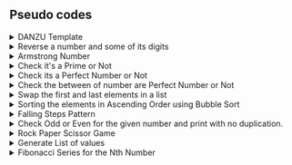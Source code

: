 ## Pseudo codes
<details>
<summary>DANZU Template</summary>
 <a href="https://dhanushgopi.github.io/">Concept</a>
 <p>Just code template the write the documentation of the pseudo codes!</p> 
 <ol>
  <li>Start the program</li>
    <li></li>
  <li>Stop the program</li>
  </ol>
</details>
<details>
<summary>Reverse a number and some of its digits </summary>
 <a href="https://medium.com/@ManBearPigCode/how-to-reverse-a-number-mathematically-97c556626ec6">Concept</a>
  <ol>
    <li>get the number</li>
    <li>create a var to store reverse number.</li>
    <li>create a var to store the summation number.</li> 
    <li>while num is not equal to zero, the enter the module.</li>
    <li>"num % 10" - gets the last number.</li>
    <li>"rev_num * 10 + digit" - adding up in reverse positional.</li>
    <li>"num // 10" - removes the last digit.</li>
    <li>"sum_num += digit" - summing up the last digit.</li>
    <li>print the reverse number and summation number.</li>
  </ol>
</details>

<details>
<summary>Armstrong Number </summary>
 <a href="https://pages.mtu.edu/~shene/COURSES/cs201/NOTES/chap04/arms.html">Concept</a>
  <p>sample numbers : 0, 1, 153, 370, 371, 407 1634, 8208 and 9474</p>
  <ol>
    <li>get the number a string</li>
    <li>create a "temp" var and store the getted str as int</li>
    <li>create a "arm" var to store the summation of squares.</li>
   <li>while temp is not equal to proceed in the module.</li>
    <li>"digit = temp % 10" - gets the last number.</li>
    <li>"squares = digit**len(str)" - digit gets squared by the len of the given digits</li>
    <li>"temp // 10" - removes the last digit for and make the next loop to access the next number.</li>
    <li>"arm+=squares" - summing up the last digit.</li>
   <li>if arm equals with the given number.</li>
    <li>print the Armstrong Number.</li>
   <li>else no</li>
  </ol>
</details>

<details>
<summary>Check it's a Prime or Not</summary>
 <a href="https://www.cuemath.com/numbers/prime-numbers/">Concept</a> 
 <p> "n" number will be get divisible by the "n" times and any of the divisibles gives "remainder as zero" it will be a "composite number". else it will be a "Prime Number"</p>
 <ol>
    <li>Get the number as int and store in a var as "number".</li>
    <li>Create a var as "flag" to store the flag value./li>
    <li>create a "for loop" and initiate from 2 to "number".</li>
    <li>"if number % i == 0". then, increment the flag.</li>
    <li>Break the loop.</li>
    <li>"if flag == 1" it's a Composite Number</li>
    <li>Else it will be a Prime Number</li>
  </ol>
</details>
<details>
<summary>Check its a Perfect Number or Not</summary>
 <p><a href="https://www.cuemath.com/numbers/perfect-numbers/">Concept</a></p>
 <p><a href="https://www.splashlearn.com/math-vocabulary/division/divisor">What is Divisor?</a></p>
 <p>The given number should be equal to the sum of it divisors is known as Perfect number. ex: 6, 1+2+3 = 6 </p> 
 <ol>
  <li>starts</li>
    <li>Get the "number"</li>
    <li>Create a "sum" var to hold the summation of the divisor</li>
  <li>Initate a "for loop" from "1 to number"</li>
  <li>if the "number % i == 0", then "sum" will increment by the "i" for the summation of the divisor and loops end.</li>
  <li>if "sum = number", then its a perfect number else it is a not perfect number</li>
  <li>Stops</li>
  </ol>
</details>


<details>
<summary>Check the between of number are Perfect Number or Not</summary>
 <a href="https://www.cuemath.com/numbers/perfect-numbers/">Concept</a>
 <p>The given number should be equal to the sum of it divisors is known as Perfect number. ex: 6, 1+2+3 = 6 </p> 
 <p>Just code template the write the documentation of the pseudo codes!</p> 
 <ol>
    <li>Get the "start" number and "end" number</li>
  <li>Create a "sum" to hold the summation of the divisor</li>
  <li>create a empty "list" to hold the founded perfect number</li>
  <li>Create "for loop with j" from "start to end+1"</li>
  <li>Create a another "for loop with i" from "1 to j"</li>
  <li> "j loop" is used to generate the "numerator" and "i loop" is used to generate the "denominator or divisors"</li>
  <li>Create a var "divisor" to perform the "j%i"</li>
  <li>if the "divisor == 0", then i variable will get added in the "sum" and both i and j loop ends</li>
  <li>if, "sum == j", then "j" will append in the "list" and "sum" will be made to "0" for the next "numerator or j"</li>
  <li>else, "sum" will be made to "0" for the next "numerator or j" </li>
  <li>Print the "List"</li>
  <li>Ends</li>
  </ol>
</details>
<details>
<summary>Swap the first and last elements in a list</summary>
 <a href="https://dhanushgopi.github.io/">Concept</a>
 <ol>
    <li>Start the program</li>
    <li>Creating a "genlist()" function to generate the list</li>
    <li>Inside the function, create a var "listlen" to get the length of the list</li>
    <li>A empty list "finallist" to hold the all elements</li>
    <li>Creating a "for i loop" in the range from "1 to listen" to append the each element in the "finallist".</li>
    <li>Inside the i loop, "listvalue" used to get the value for the list.</li>
  <li>"append" method will be used to append in the "finallist".</li>
  <li>outside the i loop, "finallist" will be "return and printed."</li>
  <li>"genlist()" stop</li>
  <li>create a "swapstart2end(list)" function and pass a formal paramter</li>
  <li> "a" var to hold the "list[0]"starting element and "b" var to hold the "list[-1]"last element in the list</li>
  <li>Remove the elements using the "index position" from the "list"</li>
  <li>"insert" method is used to insert the first element and "append" method is used to appended in last</li>
  <li>print and return the "list"</li>
  <li>"swapstart2end()" stop</li>
    <li>stop the program</li>
  </ol>
</details>


<details>
<summary>Sorting the elements in Ascending Order using Bubble Sort</summary>
 <a href="https://www.geeksforgeeks.org/bubble-sort/">Concept</a> 
 <ol>
  <li>Start the program</li>
    <li>Creating a "genlist()" function to generate the list</li>
    <li>Inside the function, create a var "listlen" to get the length of the list</li>
    <li>A empty list "finallist" to hold the all elements</li>
    <li>Creating a "for i loop" in the range from "1 to listen" to append the each element in the "finallist".</li>
    <li>Inside the i loop, "listvalue" used to get the value for the list.</li>
  <li>"append" method will be used to append in the "finallist".</li>
  <li>outside the i loop, "finallist" will be "return and printed."</li>
  <li>"genlist()" stop</li>
    <li>Create the "bubblesort()" function and pass the formal argument as "listhere"</li>
  <li>Inside the "bubblesort", create a var "listduplicate" and copy the entire elements from the "genlist()" function/li>
   <li>  create a for "i loop" from "0 to len(listduplicate)" to access the starting index element in the "listduplicate".</li>
  <li>Inside the "i loop", create an another for "j loop" from "i+1 to len(listduplicate)".</li>
  <li>Inside the "j loop", create a if condition to check the two adjacent elements as " listduplicated[i] >= listduplicated[i]" then, need to be swap there places.</li>
  <li>Swapping or interchanging the elements using the "temp" var.</li>
  <li>Then, print and return the "listduplicate" outside of the both "i and j loop"</li>
  <li>Program Stopped</li>
 </ol>
</details>

<details>
<summary>Falling Steps Pattern</summary>
 <a href="https://dhanushgopi.github.io/">Concept</a>
 <p>Just code as i wished to print the pattern</p> 
 <ol>
    <li>Start the program</li>
  <li>Create function as "fallingsteps()".</li>
  <li>Inside the function, create a var for the "pattervalue" and create a empty list as "patternholder" to hold the "pattervalue"</li>
  <li>Create a var to get the length of the patter "patternlength".</li>
  <li>Create a for 'i loop' from '0 to patternlength' for the increment of the pattern and append() used to add the element in the "patternholder" and 'i loop' ends</li>
  <li>Create a for 'j loop' from '0 to patternlength' for the decrement of the pattern and pop() used to remove the last element in the 'patternholder' and j loop 
 ends</li>
  <li>Stop the program</li>
  </ol>
</details>

<details>
<summary>Check Odd or Even for the given number and print with no duplication.</summary>
 <a href="https://dhanushgopi.github.io/">Concept</a>
 <ol>
  <li>Start the program</li>
    <li>Creating a "genlist()" function to generate the list</li>
    <li>Inside the function, create a var "listlen" to get the length of the list</li>
    <li>A empty list "finallist" to hold the all elements</li>
    <li>Creating a "for i loop" in the range from "1 to listen" to append the each element in the "finallist".</li>
    <li>Inside the i loop, "listvalue" used to get the value for the list.</li>
  <li>"append" method will be used to append in the "finallist".</li>
  <li>outside the i loop, "finallist" will be "return and printed."</li>
  <li>"genlist()" stop</li>
  <li>create function as "oddoreven()" and pass a formal argument as "listpassed"</li>
  <li>Create a two new list as respective "even and odd" to hold the elements.</li>
  <li>inside the oddoreven() function, create a for "j loop" from "0 to len(listpassed)" for access the element in the "listpassed".</li>
  <li>inside the "j loop", create elif block to check the accessed element is already in the "even an odd list"</li>
  <li>Inside the else, create another if else statement to check the accessed element is Odd or Even.</li>
  <li>append method is used to added the even elements to the even list and vice versa</li>
 <li>Print and return the Even and Odd list.</li>
  <li>Stop the program</li>
  </ol>
</details>

<details>
<summary>Rock Paper Scissor Game</summary>
 <a href="https://realpython.com/python-rock-paper-scissors/#play-a-single-game-of-rock-paper-scissors-in-python">Concept</a> 
 <ol>
  <li>Start the program</li>
   <li>import the random module to use the random methods.</li>
<li>create a list as 'cards' and hold the rock, paper, scissor values.</li>
<li>create two var as 'userscore and enemy score' to hold the score.</li>
<li>Using while make it loop, if the both scores are less than 3 proceed to the loop block</li>
<li>get the "user" value in a var and covert into lower case using "lower()" method</li>
<li>create a var as 'Enemy' to hold the random value from the "card"</li>
<li>If both are equal, print tie</li>
<li>elif user = 'rock', inside if has "enemy = scissor" then, print rock won. else, scissor is won </li>
<li>elif user = 'paper', inside if has "enemy = rock" then, print paper won. else, rock is won  </li>
<li>elif user = 'rock', inside if has "enemy = scissor" then, print rock won. else, scissor is won  </li>
<li>elif user = 'scissor', inside if has "enemy = paper" then, print scissor won. else, paper is won  </li>
<li>On each elif, respective score will be incremented</li>
<li>else, failed to give proper input</li>
<li>Both scores will be printed</li>
<li>If else block is used to print the winner!</li>
  <li>Stop the program</li>
  </ol>
</details>


<details>
<summary>Generate List of values</summary>
 <a href="https://dhanushgopi.github.io/">Concept</a>
 <ol>
  <li>Start the program</li>
    <li>Creating a "genlist()" function to generate the list</li>
    <li>Inside the function, create a var "listlen" to get the length of the list</li>
    <li>A empty list "finallist" to hold the all elements</li>
    <li>Creating a "for i loop" in the range from "1 to listen" to append the each element in the "finallist".</li>
    <li>Inside the i loop, "listvalue" used to get the value for the list.</li>
  <li>"append" method will be used to append in the "finallist".</li>
  <li>outside the i loop, "finallist" will be "return and printed."</li>
  <li>Stop the program</li>
  </ol>
</details>


<details>
<summary>Fibonacci Series for the Nth Number</summary>
 <a href="https://en.wikipedia.org/wiki/Fibonacci_sequence">Concept</a>
 <ol>
  <li>Start the program</li>
    <li>Create a function as "fibonacciseries".</li>
  <li>Inside the function, create a list "fiblist" to hold the Fibonacci series.</li>
  <li>declare var as a = 0, b = 1, c = 0 and the append the a and b in "fiblist". </li>
  <li> create a var "lenvalue" to get the int value.</li>
  <li>Create a for "i loop" from "1 to lenvalue" to perform the fibonacci logic. </li>
  <li>inside the i loop, exchanging the values for iteration as follows "c = a+b", "a = b", "b = c" and the append the c in "fiblist"</li>
  <li>decalre the Return of fiblist outside of the loop.</li>
  <li>Stop the program</li>
  </ol>
</details>
